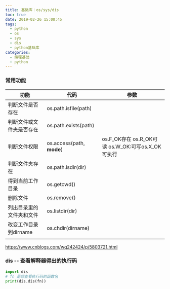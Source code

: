 ```yaml
---
title: 基础库：os/sys/dis
toc: true
date: 2019-02-26 15:00:45
tags:
  - python
  - os
  - sys
  - dis
  - python基础库
categories:
  - 编程基础
  - python
---
```
















### 常用功能

| 功能             | 代码                        | 参数                                       |
| -------------- | ------------------------- | ---------------------------------------- |
| 判断文件是否存在       | os.path.isfile(path)      |                                          |
| 判断文件或文件夹是否存在   | os.path.exists(path)      |                                          |
| 判断文件权限         | os.access(path, **mode**) | os.F_OK存在  os.R_OK可读 os.W_OK:可写os.X_OK可执行 |
| 判断文件夹存在        | os.path.isdir(dir)        |                                          |
| 得到当前工作目录       | os.getcwd()               |                                          |
| 删除文件           | os.remove()               |                                          |
| 列出目录里的文件夹和文件   | os.listdir(dir)           |                                          |
| 改变工作目录到dirname | os.chdir(dirname)         |                                          |
|                |                           |                                          |

https://www.cnblogs.com/wq242424/p/5803721.html



### dis -- 查看解释器得出的执行码

```python
import dis
# fn 是想查看执行码的函数名
print(dis.dis(fn))
```



